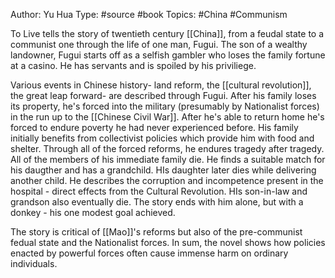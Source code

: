 Author:  Yu Hua
Type: #source #book
Topics: #China #Communism 

To Live tells the story of twentieth century [[China]], from a feudal state to a communist one through the life of one man, Fugui. The son of a wealthy landowner, Fugui starts off as a selfish gambler who loses the family fortune at a casino. He has servants and is spoiled by his priviliege. 

Various events in Chinese history- land reform, the [[cultural revolution]], the great leap forward- are described through Fugui. After his family loses its property, he's forced into the military (presumably by Nationalist forces) in the run up to the [[Chinese Civil War]]. After he's able to return home he's forced to endure poverty he had never experienced before. His family initially benefits from collectivist policies which provide him with food and shelter. Through all of the forced reforms, he endures tragedy after tragedy. All of the members of his immediate family die. He finds a suitable match for his daugther and has a grandchild. HIs daughter later dies while delivering another child. He describes the corruption and incompetence present in the hospital - direct effects from the Cultural Revolution. HIs son-in-law and grandson also eventually die. The story ends with him alone, but with a donkey - his one modest goal achieved. 

The story is critical of [[Mao]]'s reforms but also of the pre-communist fedual state and the Nationalist forces. In sum, the novel shows how policies enacted by powerful forces often cause immense harm on ordinary individuals. 